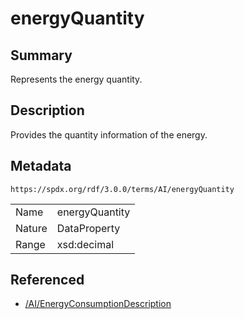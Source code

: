 <!-- Automatically generated by spec-parser v2.3.0 on 2024-07-09T17:43:37.025898+00:00 -->
<!-- SPDX-License-Identifier: Community-Spec-1.0 -->

# energyQuantity

## Summary

Represents the energy quantity.


## Description

Provides the quantity information of the energy.


## Metadata

`https://spdx.org/rdf/3.0.0/terms/AI/energyQuantity`


| | |
|---|---|
| Name | energyQuantity |
| Nature | DataProperty |
| Range | xsd:decimal |




## Referenced

- [/AI/EnergyConsumptionDescription](../../AI/Classes/EnergyConsumptionDescription.md)

